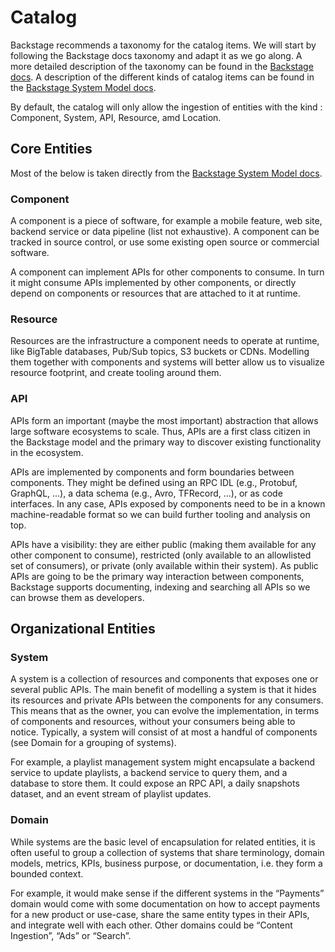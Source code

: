 # Catalog

Backstage recommends a taxonomy for the catalog items. We will start by
following the Backstage docs taxonomy and adapt it as we go along. A more
detailed description of the taxonomy can be found in the
[Backstage docs](https://backstage.io/docs/features/software-catalog/descriptor-format).
A description of the different kinds of catalog items can be found in the
[Backstage System Model docs](https://backstage.io/docs/features/software-catalog/system-model).

By default, the catalog will only allow the ingestion of entities with the kind
: Component, System, API, Resource, amd Location.

## Core Entities

Most of the below is taken directly from the
[Backstage System Model docs](https://backstage.io/docs/features/software-catalog/system-model).

### Component

A component is a piece of software, for example a mobile feature, web site,
backend service or data pipeline (list not exhaustive). A component can be
tracked in source control, or use some existing open source or commercial
software.

A component can implement APIs for other components to consume. In turn it might
consume APIs implemented by other components, or directly depend on components
or resources that are attached to it at runtime.

### Resource

Resources are the infrastructure a component needs to operate at runtime, like
BigTable databases, Pub/Sub topics, S3 buckets or CDNs. Modelling them together
with components and systems will better allow us to visualize resource
footprint, and create tooling around them.

### API

APIs form an important (maybe the most important) abstraction that allows large
software ecosystems to scale. Thus, APIs are a first class citizen in the
Backstage model and the primary way to discover existing functionality in the
ecosystem.

APIs are implemented by components and form boundaries between components. They
might be defined using an RPC IDL (e.g., Protobuf, GraphQL, ...), a data schema
(e.g., Avro, TFRecord, ...), or as code interfaces. In any case, APIs exposed by
components need to be in a known machine-readable format so we can build further
tooling and analysis on top.

APIs have a visibility: they are either public (making them available for any
other component to consume), restricted (only available to an allowlisted set of
consumers), or private (only available within their system). As public APIs are
going to be the primary way interaction between components, Backstage supports
documenting, indexing and searching all APIs so we can browse them as
developers.

## Organizational Entities

### System

A system is a collection of resources and components that exposes one or several
public APIs. The main benefit of modelling a system is that it hides its
resources and private APIs between the components for any consumers. This means
that as the owner, you can evolve the implementation, in terms of components and
resources, without your consumers being able to notice. Typically, a system will
consist of at most a handful of components (see Domain for a grouping of
systems).

For example, a playlist management system might encapsulate a backend service to
update playlists, a backend service to query them, and a database to store them.
It could expose an RPC API, a daily snapshots dataset, and an event stream of
playlist updates.

### Domain

While systems are the basic level of encapsulation for related entities, it is
often useful to group a collection of systems that share terminology, domain
models, metrics, KPIs, business purpose, or documentation, i.e. they form a
bounded context.

For example, it would make sense if the different systems in the “Payments”
domain would come with some documentation on how to accept payments for a new
product or use-case, share the same entity types in their APIs, and integrate
well with each other. Other domains could be “Content Ingestion”, “Ads” or
“Search”.
